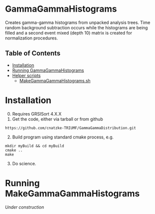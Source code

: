# GammaGammaHistograms
Creates gamma-gamma histograms from unpacked analysis trees. Time random background
subtraction occurs while the histograms are being filled and a second event
mixed (depth 10) matrix is created for normalization procedures.

## Table of Contents
  * [Installation](#installation)
  * [Running GammaGammaHistograms](#running-gammagammahistograms)
  * [Helper scripts](#helper-scripts)
    + [MakeGammaGammaHistograms.sh](#makegammagammahistogramssh)

# Installation
0. Requires GRSISort 4.X.X
1. Get the code, either via tarball or from github
```
https://github.com/cnatzke-TRIUMF/GammaGammaDistribution.git
```
2. Build program using standard cmake process, e.g.
```
mkdir myBuild && cd myBuild
cmake ..
make
```
3. Do science.

# Running MakeGammaGammaHistograms
_Under construction_

